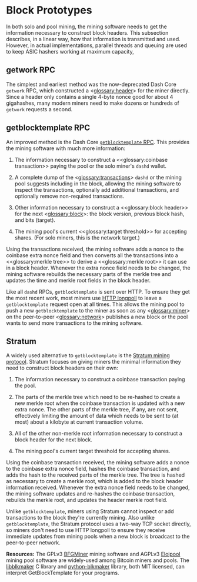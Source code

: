 # Block Prototypes

In both solo and pool mining, the mining software needs to get the information necessary to construct block headers. This subsection describes, in a linear way, how that information is transmitted and used. However, in actual implementations, parallel threads and queuing are used to keep ASIC hashers working at maximum capacity,

## getwork RPC

The simplest and earliest method was the now-deprecated Dash Core `getwork` RPC, which constructed a <<glossary:header>> for the miner directly. Since a header only contains a single 4-byte nonce good for about 4 gigahashes, many modern miners need to make dozens or hundreds of `getwork` requests a second.

## getblocktemplate RPC

An improved method is the Dash Core [`getblocktemplate` RPC](../api-ref/core-api-ref-remote-procedure-calls-mining.md#getblocktemplate). This provides the mining software with much more information:

1. The information necessary to construct a <<glossary:coinbase transaction>> paying the pool or the solo miner's `dashd` wallet.

2. A complete dump of the <<glossary:transactions>> `dashd` or the mining pool suggests including in the block, allowing the mining software to inspect the transactions, optionally add additional transactions, and optionally remove non-required transactions.

3. Other information necessary to construct a <<glossary:block header>> for the next <<glossary:block>>: the block version, previous block hash, and bits (target).

4. The mining pool's current <<glossary:target threshold>> for accepting shares. (For solo miners, this is the network target.)

Using the transactions received, the mining software adds a nonce to the coinbase extra nonce field and then converts all the transactions into a <<glossary:merkle tree>> to derive a <<glossary:merkle root>> it can use in a block header. Whenever the extra nonce field needs to be changed, the mining software rebuilds the necessary parts of the merkle tree and updates the time and merkle root fields in the block header.

Like all `dashd` RPCs, `getblocktemplate` is sent over HTTP. To ensure they get the most recent work, most miners use [HTTP longpoll](https://en.wikipedia.org/wiki/Push_technology#Long_polling) to leave a `getblocktemplate` request open at all times. This allows the mining pool to push a new `getblocktemplate` to the miner as soon as any <<glossary:miner>> on the peer-to-peer <<glossary:network>> publishes a new block or the pool wants to send more transactions to the mining software.

## Stratum

A widely used alternative to `getblocktemplate` is the [Stratum mining protocol](http://mining.bitcoin.cz/stratum-mining). Stratum focuses on giving miners the minimal information they need to construct block headers on their own:

1. The information necessary to construct a coinbase transaction paying the pool.

2. The parts of the merkle tree which need to be re-hashed to create a new merkle root when the coinbase transaction is updated with a new extra nonce. The other parts of the merkle tree, if any, are not sent, effectively limiting the amount of data which needs to be sent to (at most) about a kilobyte at current transaction volume.

3. All of the other non-merkle root information necessary to construct a block header for the next block.

4. The mining pool's current target threshold for accepting shares.

Using the coinbase transaction received, the mining software adds a nonce to the coinbase extra nonce field, hashes the coinbase transaction, and adds the hash to the received parts of the merkle tree. The tree is hashed as necessary to create a merkle root, which is added to the block header information received. Whenever the extra nonce field needs to be changed, the mining software updates and re-hashes the coinbase transaction, rebuilds the merkle root, and updates the header merkle root field.

Unlike `getblocktemplate`, miners using Stratum cannot inspect or add transactions to the block they're currently mining. Also unlike `getblocktemplate`, the Stratum protocol uses a two-way TCP socket directly, so miners don't need to use HTTP longpoll to ensure they receive immediate updates from mining pools when a new block is broadcast to the peer-to-peer network.

**Resources:** The GPLv3 [BFGMiner](https://github.com/luke-jr/bfgminer) mining software and AGPLv3 [Eloipool](https://github.com/luke-jr/eloipool) mining pool software are widely-used among Bitcoin miners and pools. The [libblkmaker](https://github.com/bitcoin/libblkmaker) C library and [python-blkmaker](https://gitorious.org/bitcoin/python-blkmaker) library, both MIT licensed, can interpret GetBlockTemplate for your programs.